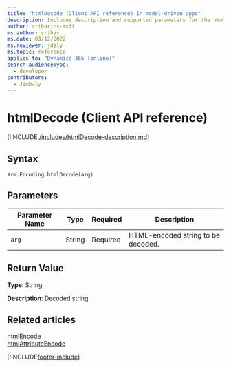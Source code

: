 ```yaml
---
title: "htmlDecode (Client API reference) in model-driven apps"
description: Includes description and supported parameters for the htmlDecode method.
author: sriharibs-msft
ms.author: srihas
ms.date: 03/12/2022
ms.reviewer: jdaly
ms.topic: reference
applies_to: "Dynamics 365 (online)"
search.audienceType: 
  - developer
contributors:
  - JimDaly
---
```

# htmlDecode (Client API reference)



[!INCLUDE[./includes/htmlDecode-description.md](./includes/htmlDecode-description.md)] 

## Syntax

`Xrm.Encoding.htmlDecode(arg)`

## Parameters

|Parameter Name | Type| Required  |Description  |
| --- |---|---|---|
|`arg`| String | Required  |HTML-encoded string to be decoded.  |


## Return Value

**Type**: String

**Description**: Decoded string.

## Related articles

[htmlEncode](htmlEncode.md)   
[htmlAttributeEncode](htmlAttributeEncode.md)

[!INCLUDE[footer-include](../../../../../includes/footer-banner.md)]
